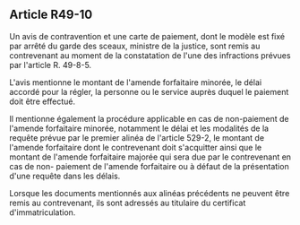 Article R49-10
----
Un avis de contravention et une carte de paiement, dont le modèle est fixé par
arrêté du garde des sceaux, ministre de la justice, sont remis au contrevenant
au moment de la constatation de l'une des infractions prévues par l'article R.
49-8-5.

L'avis mentionne le montant de l'amende forfaitaire minorée, le délai accordé
pour la régler, la personne ou le service auprès duquel le paiement doit être
effectué.

Il mentionne également la procédure applicable en cas de non-paiement de
l'amende forfaitaire minorée, notamment le délai et les modalités de la requête
prévue par le premier alinéa de l'article 529-2, le montant de l'amende
forfaitaire dont le contrevenant doit s'acquitter ainsi que le montant de
l'amende forfaitaire majorée qui sera due par le contrevenant en cas de non-
paiement de l'amende forfaitaire ou à défaut de la présentation d'une requête
dans les délais.

Lorsque les documents mentionnés aux alinéas précédents ne peuvent être remis au
contrevenant, ils sont adressés au titulaire du certificat d'immatriculation.
